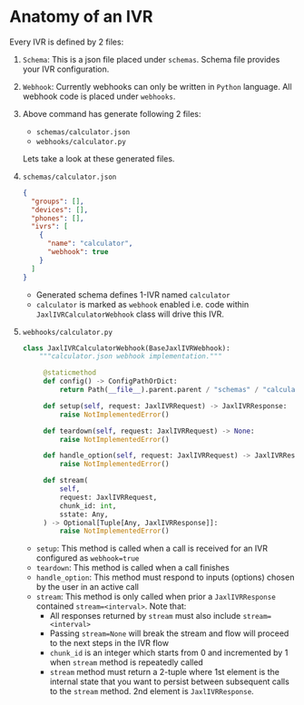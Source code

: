 # Anatomy of an IVR

Every IVR is defined by 2 files:

1. `Schema`: This is a json file placed under `schemas`. Schema file provides your IVR configuration.
2. `Webhook`: Currently webhooks can only be written in `Python` language. All webhook code is placed under `webhooks`.

3. Above command has generate following 2 files:

   - `schemas/calculator.json`
   - `webhooks/calculator.py`

   Lets take a look at these generated files.

4. `schemas/calculator.json`

   ```json
   {
     "groups": [],
     "devices": [],
     "phones": [],
     "ivrs": [
       {
         "name": "calculator",
         "webhook": true
       }
     ]
   }
   ```

   - Generated schema defines 1-IVR named `calculator`
   - `calculator` is marked as `webhook` enabled i.e. code within `JaxlIVRCalculatorWebhook` class will drive this IVR.

5. `webhooks/calculator.py`

   ```python
   class JaxlIVRCalculatorWebhook(BaseJaxlIVRWebhook):
       """calculator.json webhook implementation."""

        @staticmethod
        def config() -> ConfigPathOrDict:
            return Path(__file__).parent.parent / "schemas" / "calculator.json"

        def setup(self, request: JaxlIVRRequest) -> JaxlIVRResponse:
            raise NotImplementedError()

        def teardown(self, request: JaxlIVRRequest) -> None:
            raise NotImplementedError()

        def handle_option(self, request: JaxlIVRRequest) -> JaxlIVRResponse:
            raise NotImplementedError()

        def stream(
            self,
            request: JaxlIVRRequest,
            chunk_id: int,
            sstate: Any,
        ) -> Optional[Tuple[Any, JaxlIVRResponse]]:
            raise NotImplementedError()
   ```

   - `setup`: This method is called when a call is received for an IVR configured as `webhook=true`
   - `teardown`: This method is called when a call finishes
   - `handle_option`: This method must respond to inputs (options) chosen by the user in an active call
   - `stream`: This method is only called when prior a `JaxlIVRResponse` contained `stream=<interval>`. Note that:
     - All responses returned by `stream` must also include `stream=<interval>`
     - Passing `stream=None` will break the stream and flow will proceed to the next steps in the IVR flow
     - `chunk_id` is an integer which starts from 0 and incremented by 1 when `stream` method is repeatedly called
     - `stream` method must return a 2-tuple where 1st element is the internal state that you want to persist between subsequent calls to the `stream` method. 2nd element is `JaxlIVRResponse`.
